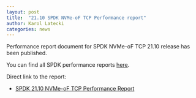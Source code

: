 ```yaml
---
layout: post
title:  "21.10 SPDK NVMe-oF TCP Performance report"
author: Karol Latecki
categories: news
---
```


Performance report document for SPDK NVMe-oF TCP 21.10 release has been published.

You can find all SPDK performance reports [here](https://spdk.io/doc/performance_reports.html).

Direct link to the report:

- [SPDK 21.10 NVMe-oF TCP Performance Report](https://ci.spdk.io/download/performance-reports/SPDK_tcp_perf_report_2110.pdf)
